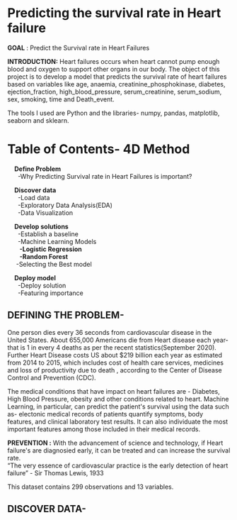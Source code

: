 # Predicting the survival rate in Heart failure

**GOAL** : Predict the Survival rate in Heart Failures

**INTRODUCTION:** Heart failures occurs when heart cannot pump enough blood and oxygen to support other organs in our body. The object of this project is to develop a model that predicts the survival rate of  heart failures based on variables like age, anaemia, creatinine_phosphokinase, diabetes, ejection_fraction, high_blood_pressure, serum_creatinine, serum_sodium, sex, smoking, time and Death_event.

The tools I  used are Python and the libraries- numpy, pandas, matplotlib, seaborn and sklearn.

# Table of Contents- 4D Method

&nbsp; &nbsp; **Define Problem**  <br />
&nbsp; &nbsp; &nbsp; -Why Predicting Survival rate in Heart Failures is important?  <br />

&nbsp; &nbsp; **Discover data**  <br />
&nbsp; &nbsp; &nbsp; -Load data  <br />
&nbsp; &nbsp; &nbsp; -Exploratory Data Analysis(EDA)  <br />
&nbsp; &nbsp; &nbsp; -Data Visualization  <br />
  
&nbsp; &nbsp; **Develop solutions**  <br />
&nbsp; &nbsp; &nbsp; -Establish a baseline  <br />
&nbsp; &nbsp; &nbsp; -Machine Learning Models  <br />
&nbsp; &nbsp; &nbsp; &nbsp;**-Logistic Regression**  <br />
&nbsp; &nbsp; &nbsp; &nbsp;**-Random Forest**  <br />
&nbsp; &nbsp; &nbsp;-Selecting the Best model  <br />
  
&nbsp; &nbsp; **Deploy model**  <br />
&nbsp; &nbsp; &nbsp; -Deploy solution  <br />
&nbsp; &nbsp; &nbsp; -Featuring importance  <br />

## **DEFINING THE PROBLEM-** <br />

One person dies every 36 seconds from cardiovascular disease in the United States. About 655,000 Americans die from Heart disease each year- that is  1 in every 4 deaths as per the recent statistics(September 2020). Further Heart Disease costs US about $219 billion each year as estimated from 2014 to 2015, which includes cost of health care services, medicines and loss of productivity due to death , according to the Center of Disease Control and Prevention (CDC). <br />

The medical conditions that have impact on heart failures are - Diabetes, High Blood Pressure, obesity and other conditions related to heart. Machine Learning, in particular, can predict the patient's survival using the data such as-  electonic medical records of patients quantify symptoms, body features, and clinical laboratory test results. It can also individuate the most important features among those included in their medical records. <br />

**PREVENTION :** With the advancement of science and technology, if Heart failure's are diagnosied early,  it can be treated and can increase the survival rate. <br />
“The very essence of cardiovascular practice is the early detection of heart failure” - Sir Thomas Lewis, 1933 <br />

This dataset contains 299 observations and 13 variables. 


## **DISCOVER DATA-** <br />
